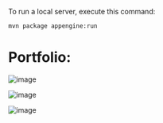 To run a local server, execute this command:

<code>mvn package appengine:run</code>

# Portfolio:
![image](https://user-images.githubusercontent.com/67541995/87253288-b12f6300-c497-11ea-9f67-e083b0c31416.png)

![image](https://user-images.githubusercontent.com/67541995/87253325-f5bafe80-c497-11ea-95a1-7618c6553773.png)

![image](https://user-images.githubusercontent.com/67541995/87253351-1daa6200-c498-11ea-945e-da28004c9201.png)
